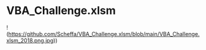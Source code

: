 # VBA_Challenge.xlsm
!(https://github.com/Scheffa/VBA_Challenge.xlsm/blob/main/VBA_Challenge.xlsm_2018.png.jpg))

